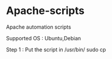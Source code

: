 Apache-scripts
==============

Apache automation scripts

Supported OS : Ubuntu,Debian

Step 1 : Put the script in /usr/bin/
  sudo cp <script> /usr/bin/

Step 2 : Change the permission
  sudo chmod 755 /usr/bin/<script>

Done.....!!!

Run the scipt name on terminal

eg : vhost <options>
